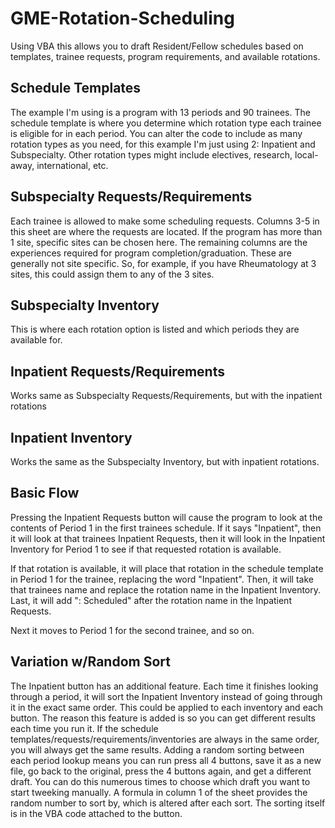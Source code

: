 # GME-Rotation-Scheduling
Using VBA this allows you to draft Resident/Fellow schedules based on templates, trainee requests, program requirements, and available rotations.

## Schedule Templates
The example I'm using is a program with 13 periods and 90 trainees. The schedule template is where you determine which rotation type each trainee is eligible for in each period. You can alter the code to include as many rotation types as you need, for this example I'm just using 2: Inpatient and Subspecialty. Other rotation types might include electives, research, local-away, international, etc.

## Subspecialty Requests/Requirements
Each trainee is allowed to make some scheduling requests. Columns 3-5 in this sheet are where the requests are located. If the program has more than 1 site, specific sites can be chosen here. The remaining columns are the experiences required for program completion/graduation. These are generally not site specific. So, for example, if you have Rheumatology at 3 sites, this could assign them to any of the 3 sites. 

## Subspecialty Inventory
This is where each rotation option is listed and which periods they are available for.

## Inpatient Requests/Requirements
Works same as Subspecialty Requests/Requirements, but with the inpatient rotations

## Inpatient Inventory
Works the same as the Subspecialty Inventory, but with inpatient rotations.

## Basic Flow
Pressing the Inpatient Requests button will cause the program to look at the contents of Period 1 in the first trainees schedule. If it says "Inpatient", then it will look at that trainees Inpatient Requests, then it will look in the Inpatient Inventory for Period 1 to see if that requested rotation is available.

If that rotation is available, it will place that rotation in the schedule template in Period 1 for the trainee, replacing the word "Inpatient". Then, it will take that trainees name and replace the rotation name in the Inpatient Inventory. Last, it will add ": Scheduled" after the rotation name in the Inpatient Requests.

Next it moves to Period 1 for the second trainee, and so on.

## Variation w/Random Sort
The Inpatient button has an additional feature. Each time it finishes looking through a period, it will sort the Inpatient Inventory instead of going through it in the exact same order. This could be applied to each inventory and each button. The reason this feature is added is so you can get different results each time you run it. If the schedule templates/requests/requirements/inventories are always in the same order, you will always get the same results. Adding a random sorting between each period lookup means you can run press all 4 buttons, save it as a new file, go back to the original, press the 4 buttons again, and get a different draft. You can do this numerous times to choose which draft you want to start tweeking manually. A formula in column 1 of the sheet provides the random number to sort by, which is altered after each sort. The sorting itself is in the VBA code attached to the button.

